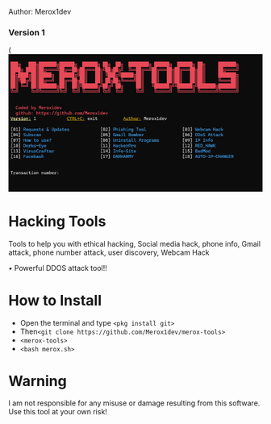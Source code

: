 Author: Merox1dev
### Version 1

(![image](https://github.com/Merox1dev/merox-tools/blob/main/merox-tools.png)

# Hacking Tools
Tools to help you with ethical hacking, Social media hack, phone info, Gmail attack, phone number attack, user discovery, Webcam Hack

• Powerful DDOS attack tool!!


# How to Install
* Open the terminal and type `<pkg install git>`
* Then`<git clone https://github.com/Merox1dev/merox-tools>`
* `<merox-tools>`
* `<bash merox.sh>`


# Warning

I am not responsible for any misuse or damage resulting from this software. Use this tool at your own risk!

